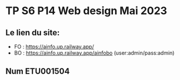 # TP S6 P14 Web design Mai 2023
## Le lien du site:
- FO : https://ainfo.up.railway.app/
- BO : https://ainfo.up.railway.app/ainfobo
(user:admin/pass:admin)
## Num ETU001504